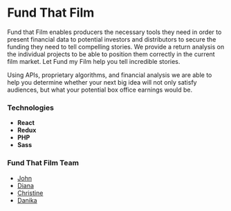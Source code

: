 # Fund That Film

Fund that Film enables producers the necessary tools they need in order to present financial data to potential investors and distributors to secure the funding they need to tell compelling stories. We provide a return analysis on the individual projects to be able to position them correctly in the current film market. Let Fund my Film help you tell incredible stories.

Using APIs, proprietary algorithms, and financial analysis we are able to help you determine whether your next big idea will not only satisfy audiences, but what your potential box office earnings would be.

### Technologies
- **React**
- **Redux**
- **PHP** 
- **Sass**

### Fund That Film Team
- [John](https://github.com/johntheholman)
- [Diana](https://github.com/DianaCurtis)
- [Christine](https://github.com/krispthan)
- [Danika](https://github.com/dazcha76)


